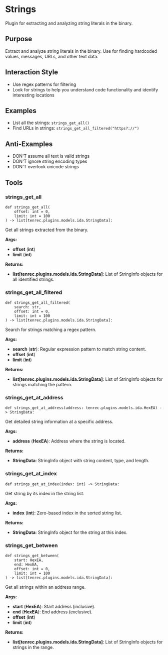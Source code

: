 # Strings

Plugin for extracting and analyzing string literals in the binary.

## Purpose
Extract and analyze string literals in the binary. Use for finding hardcoded values, messages, URLs, and other text data.

## Interaction Style
- Use regex patterns for filtering
- Look for strings to help you understand code functionality and identify interesting locations

## Examples
- List all the strings: `strings_get_all()`
- Find URLs in strings: `strings_get_all_filtered("https?://")`

## Anti-Examples
- DON'T assume all text is valid strings
- DON'T ignore string encoding types
- DON'T overlook unicode strings




## Tools

### strings_get_all

```function
def strings_get_all(
    offset: int = 0,
    limit: int = 100
) -> list[tenrec.plugins.models.ida.StringData]:
```
Get all strings extracted from the binary.

**Args:**
- **<span class='parameter'>offset</span>** (**<span class='return-type'>int</span>**)
- **<span class='parameter'>limit</span>** (**<span class='return-type'>int</span>**)

**Returns:**
- **<span class='return-type'>list[tenrec.plugins.models.ida.StringData]</span>**: List of StringInfo objects for all identified strings.


### strings_get_all_filtered

```function
def strings_get_all_filtered(
    search: str,
    offset: int = 0,
    limit: int = 100
) -> list[tenrec.plugins.models.ida.StringData]:
```
Search for strings matching a regex pattern.

**Args:**
- **<span class='parameter'>search</span>** (**<span class='return-type'>str</span>**): Regular expression pattern to match string content.
- **<span class='parameter'>offset</span>** (**<span class='return-type'>int</span>**)
- **<span class='parameter'>limit</span>** (**<span class='return-type'>int</span>**)

**Returns:**
- **<span class='return-type'>list[tenrec.plugins.models.ida.StringData]</span>**: List of StringInfo objects for strings matching the pattern.


### strings_get_at_address

```function
def strings_get_at_address(address: tenrec.plugins.models.ida.HexEA) -> StringData:
```
Get detailed string information at a specific address.

**Args:**
- **<span class='parameter'>address</span>** (**<span class='return-type'>HexEA</span>**): Address where the string is located.

**Returns:**
- **<span class='return-type'>StringData</span>**: StringInfo object with string content, type, and length.


### strings_get_at_index

```function
def strings_get_at_index(index: int) -> StringData:
```
Get string by its index in the string list.

**Args:**
- **<span class='parameter'>index</span>** (**<span class='return-type'>int</span>**): Zero-based index in the sorted string list.

**Returns:**
- **<span class='return-type'>StringData</span>**: StringInfo object for the string at this index.


### strings_get_between

```function
def strings_get_between(
    start: HexEA,
    end: HexEA,
    offset: int = 0,
    limit: int = 100
) -> list[tenrec.plugins.models.ida.StringData]:
```
Get all strings within an address range.

**Args:**
- **<span class='parameter'>start</span>** (**<span class='return-type'>HexEA</span>**): Start address (inclusive).
- **<span class='parameter'>end</span>** (**<span class='return-type'>HexEA</span>**): End address (exclusive).
- **<span class='parameter'>offset</span>** (**<span class='return-type'>int</span>**)
- **<span class='parameter'>limit</span>** (**<span class='return-type'>int</span>**)

**Returns:**
- **<span class='return-type'>list[tenrec.plugins.models.ida.StringData]</span>**: List of StringInfo objects for strings in the range.
